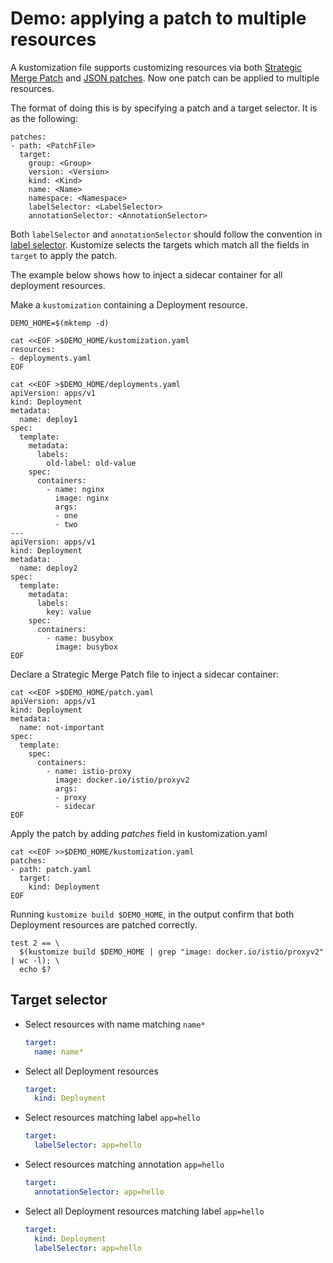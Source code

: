 [Strategic Merge Patch]: https://github.com/kubernetes/community/blob/master/contributors/devel/sig-api-machinery/strategic-merge-patch.md
[JSON patches]: https://tools.ietf.org/html/rfc6902
[label selector]: https://kubernetes.io/docs/concepts/overview/working-with-objects/labels/#label-selectors


# Demo: applying a patch to multiple resources

A kustomization file supports customizing resources via both
[Strategic Merge Patch] and [JSON patches]. Now one patch can be
applied to multiple resources.

The format of doing this is by specifying a patch and a target selector.
It is as the following:
```
patches:
- path: <PatchFile>
  target:
    group: <Group>
    version: <Version>
    kind: <Kind>
    name: <Name>
    namespace: <Namespace>
    labelSelector: <LabelSelector>
    annotationSelector: <AnnotationSelector>
```
Both `labelSelector` and `annotationSelector` should follow the convention in [label selector].
Kustomize selects the targets which match all the fields in `target` to apply the patch.

The example below shows how to inject a sidecar container for all deployment resources.

Make a `kustomization` containing a Deployment resource.

<!-- @createDeployment @test -->
```
DEMO_HOME=$(mktemp -d)

cat <<EOF >$DEMO_HOME/kustomization.yaml
resources:
- deployments.yaml
EOF

cat <<EOF >$DEMO_HOME/deployments.yaml
apiVersion: apps/v1
kind: Deployment
metadata:
  name: deploy1
spec:
  template:
    metadata:
      labels:
        old-label: old-value
    spec:
      containers:
        - name: nginx
          image: nginx
          args:
          - one
          - two
---
apiVersion: apps/v1
kind: Deployment
metadata:
  name: deploy2
spec:
  template:
    metadata:
      labels:
        key: value
    spec:
      containers:
        - name: busybox
          image: busybox
EOF
```

Declare a Strategic Merge Patch file to inject a sidecar container:

<!-- @addPatch @test -->
```
cat <<EOF >$DEMO_HOME/patch.yaml
apiVersion: apps/v1
kind: Deployment
metadata:
  name: not-important
spec:
  template:
    spec:
      containers:
        - name: istio-proxy
          image: docker.io/istio/proxyv2
          args:
          - proxy
          - sidecar
EOF
```

Apply the patch by adding _patches_ field in kustomization.yaml

<!-- @applyPatch @test -->
```
cat <<EOF >>$DEMO_HOME/kustomization.yaml
patches:
- path: patch.yaml
  target:
    kind: Deployment
EOF
```

Running `kustomize build $DEMO_HOME`, in the output confirm that both Deployment resources are patched correctly.

<!-- @confirmPatch @test -->
```
test 2 == \
  $(kustomize build $DEMO_HOME | grep "image: docker.io/istio/proxyv2" | wc -l); \
  echo $?
```

## Target selector
- Select resources with name matching `name*`
  ```yaml
  target:
    name: name*
  ```
- Select all Deployment resources
  ```yaml
  target:
    kind: Deployment
  ```
- Select resources matching label `app=hello`
  ```yaml
  target:
    labelSelector: app=hello
  ```
- Select resources matching annotation `app=hello`
  ```yaml
  target:
    annotationSelector: app=hello
  ```
- Select all Deployment resources matching label `app=hello`
  ```yaml
  target:
    kind: Deployment
    labelSelector: app=hello
  ```